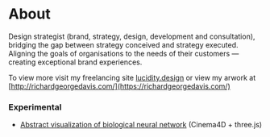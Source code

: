 # About

Design strategist (brand, strategy, design, development and consultation), bridging the gap between strategy conceived and strategy executed. Aligning the goals of organisations to the needs of their customers — creating exceptional brand experiences.

To view more visit my freelancing site [lucidity.design](https://lucidity.design/) or view my arwork at [http://richardgeorgedavis.com/](https://richardgeorgedavis.com/)



### Experimental

- [Abstract visualization of biological neural network](https://richardgeorgedavis.github.io/Neural-Network/) (Cinema4D + three.js)
